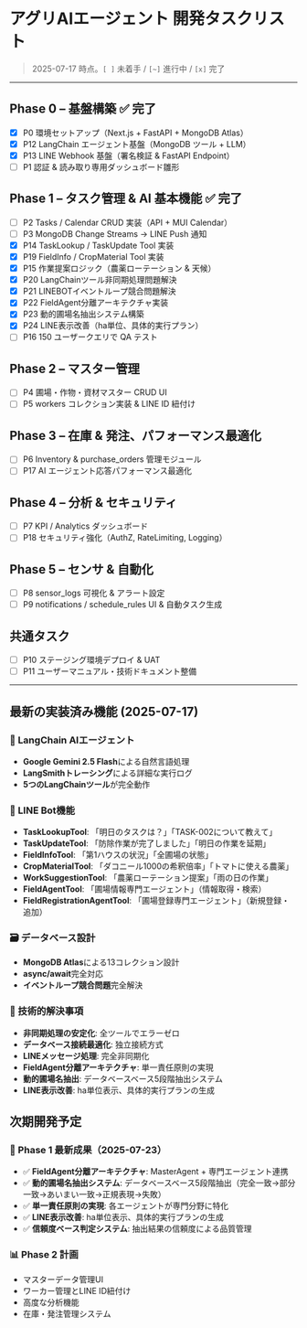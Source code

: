 # アグリAIエージェント 開発タスクリスト

> 2025-07-17 時点。`[ ]` 未着手 / `[~]` 進行中 / `[x]` 完了

---
## Phase 0 – 基盤構築 ✅ **完了**
- [x] P0 環境セットアップ（Next.js + FastAPI + MongoDB Atlas）
- [x] P12 LangChain エージェント基盤（MongoDB ツール + LLM）
- [x] P13 LINE Webhook 基盤（署名検証 & FastAPI Endpoint）
- [ ] P1 認証 & 読み取り専用ダッシュボード雛形

## Phase 1 – タスク管理 & AI 基本機能 ✅ **完了**
- [ ] P2 Tasks / Calendar CRUD 実装（API + MUI Calendar）
- [ ] P3 MongoDB Change Streams → LINE Push 通知
- [x] P14 TaskLookup / TaskUpdate Tool 実装
- [x] P19 FieldInfo / CropMaterial Tool 実装
- [x] P15 作業提案ロジック（農薬ローテーション & 天候）
- [x] P20 LangChainツール非同期処理問題解決
- [x] P21 LINEBOTイベントループ競合問題解決
- [x] P22 FieldAgent分離アーキテクチャ実装
- [x] P23 動的圃場名抽出システム構築
- [x] P24 LINE表示改善（ha単位、具体的実行プラン）
- [ ] P16 150 ユーザークエリで QA テスト

## Phase 2 – マスター管理
- [ ] P4 圃場・作物・資材マスター CRUD UI
- [ ] P5 workers コレクション実装 & LINE ID 紐付け

## Phase 3 – 在庫 & 発注、パフォーマンス最適化
- [ ] P6 Inventory & purchase_orders 管理モジュール
- [ ] P17 AI エージェント応答パフォーマンス最適化

## Phase 4 – 分析 & セキュリティ
- [ ] P7 KPI / Analytics ダッシュボード
- [ ] P18 セキュリティ強化（AuthZ, RateLimiting, Logging）

## Phase 5 – センサ & 自動化
- [ ] P8 sensor_logs 可視化 & アラート設定
- [ ] P9 notifications / schedule_rules UI & 自動タスク生成

## 共通タスク
- [ ] P10 ステージング環境デプロイ & UAT
- [ ] P11 ユーザーマニュアル・技術ドキュメント整備

---

## 最新の実装済み機能 (2025-07-17)

### 🤖 LangChain AIエージェント
- **Google Gemini 2.5 Flash**による自然言語処理
- **LangSmithトレーシング**による詳細な実行ログ
- **5つのLangChainツール**が完全動作

### 📱 LINE Bot機能
- **TaskLookupTool**: 「明日のタスクは？」「TASK-002について教えて」
- **TaskUpdateTool**: 「防除作業が完了しました」「明日の作業を延期」
- **FieldInfoTool**: 「第1ハウスの状況」「全圃場の状態」
- **CropMaterialTool**: 「ダコニール1000の希釈倍率」「トマトに使える農薬」
- **WorkSuggestionTool**: 「農薬ローテーション提案」「雨の日の作業」
- **FieldAgentTool**: 「圃場情報専門エージェント」（情報取得・検索）
- **FieldRegistrationAgentTool**: 「圃場登録専門エージェント」（新規登録・追加）

### 🗃️ データベース設計
- **MongoDB Atlas**による13コレクション設計
- **async/await**完全対応
- **イベントループ競合問題**完全解決

### 🔧 技術的解決事項
- **非同期処理の安定化**: 全ツールでエラーゼロ
- **データベース接続最適化**: 独立接続方式
- **LINEメッセージ処理**: 完全非同期化
- **FieldAgent分離アーキテクチャ**: 単一責任原則の実現
- **動的圃場名抽出**: データベースベース5段階抽出システム
- **LINE表示改善**: ha単位表示、具体的実行プランの生成

## 次期開発予定

### 🎯 Phase 1 最新成果（2025-07-23）
- ✅ **FieldAgent分離アーキテクチャ**: MasterAgent + 専門エージェント連携
- ✅ **動的圃場名抽出システム**: データベースベース5段階抽出（完全一致→部分一致→あいまい一致→正規表現→失敗）
- ✅ **単一責任原則の実現**: 各エージェントが専門分野に特化
- ✅ **LINE表示改善**: ha単位表示、具体的実行プランの生成
- ✅ **信頼度ベース判定システム**: 抽出結果の信頼度による品質管理

### 📊 Phase 2 計画
- マスターデータ管理UI
- ワーカー管理とLINE ID紐付け
- 高度な分析機能
- 在庫・発注管理システム